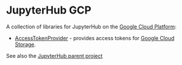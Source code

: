 # JupyterHub GCP
A collection of libraries for JupyterHub on the [Google Cloud Platform](https://cloud.google.com):

* [AccessTokenProvider](access-token-provider) - provides access tokens for [Google Cloud Storage](https://cloud.google.com/products/storage/).

See also the [JupyterHub parent project](https://github.com/statisticsnorway/jupyterhub-project)
